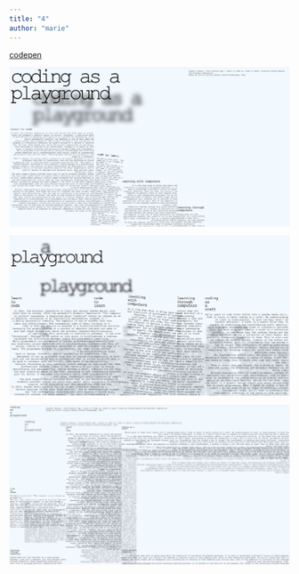```yaml
---
title: "4"
author: "marie"
---
```


[codepen](https://codepen.io/Oda-Alven/pen/VwoOGWN)

![Grid 1](https://raw.githubusercontent.com/MarieOda/assignments/b833fbb9145997d0137cb502808fecf8a0694899/Bildschirmfoto%202024-11-19%20um%2015.39.45.png)

![Grid 2](https://raw.githubusercontent.com/MarieOda/assignments/a664c989016ff516c5c95577954ef294c069e363/Bildschirmfoto%202024-11-19%20um%2016.28.27.png)

![Grid 3](https://raw.githubusercontent.com/MarieOda/assignments/bb8dac52694df4adb738373ce15d27675834645f/Bildschirmfoto%202024-11-19%20um%2016.37.35.png)


